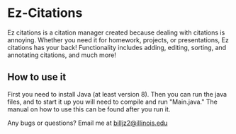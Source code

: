 # Ez-Citations
Ez citations is a citation manager created because dealing with citations is annoying. Whether you need it for homework, projects, or presentations, Ez citations has your back! Functionality includes adding, editing, sorting, and annotating citations, and much more!

## How to use it

First you need to install Java (at least version 8). Then you can run the java files, and to start it up you will need to compile and run "Main.java." The manual on how to use this can be found after you run it.

Any bugs or questions? Email me at billjz2@illinois.edu

